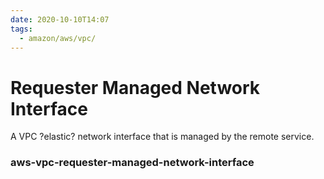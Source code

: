 ```yaml
---
date: 2020-10-10T14:07
tags:
  - amazon/aws/vpc/
---
```


# Requester Managed Network Interface

A VPC ?elastic? network interface that is managed by the remote service.



### aws-vpc-requester-managed-network-interface
